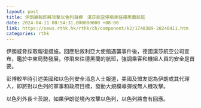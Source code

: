 ```yaml
---
layout: post
title: 伊朗據報即將攻擊以色列目標　漢莎航空停飛來往德黑蘭航班
date: 2024-04-11 08:54:31.000000000 +08:00
link: https://news.rthk.hk/rthk/ch/component/k2/1748389-20240411.htm
categories: rthk
---
```


伊朗威脅採取報復措施，回應駐敘利亞大使館遇襲事件後，德國漢莎航空公司宣布，鑑於中東局勢發展，停飛來往德黑蘭的航班，強調乘客和機組人員的安全是首要。

彭博較早時引述美國和以色列安全消息人士報道，美國及盟友認為伊朗或其代理人，即將對以色列的軍事和政府目標，發動大規模導彈或無人機攻擊。

以色列外長卡茨說，如果伊朗從境內攻擊以色列，以色列將會有回應。
